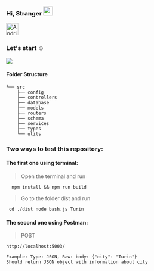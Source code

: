 ### Hi, Stranger <img src="https://media.giphy.com/media/hvRJCLFzcasrR4ia7z/giphy.gif" width="25px">

<a href="https://www.linkedin.com/in/andriy-bohdanit/">
  <img align="left" alt="Andriy Bohdan" width="32px" src="https://raw.githubusercontent.com/peterthehan/peterthehan/master/assets/linkedin.svg" />
</a><br/><br/>

### Let's start :relaxed:

![](https://giphy.com/embed/5xtDarlj20kaZg9BfgY")

#### Folder Structure

```
└── src
    ├── config
    ├── controllers
    ├── database
    ├── models
    ├── routers
    ├── schema
    ├── services
    ├── types
    └── utils
```

### Two ways to test this repository:

#### The first one using terminal:

> Open the terminal and run

```
  npm install && npm run build
```

> Go to the folder dist and run

```
 cd ./dist node bash.js Turin

```

#### The second one using Postman:

> POST

```
http://localhost:5003/

Example: Type: JSON, Raw: body: {"city": "Turin"}
Should return JSON object with information about city
```
